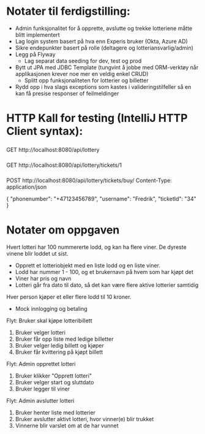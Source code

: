 # Notater til ferdigstilling:
 - Admin funksjonalitet for å opprette, avslutte og trekke lotteriene måtte blitt implementert
 - Lag login system basert på hva enn Experis bruker (Okta, Azure AD)
 - Sikre endepunkter basert på rolle (deltagere og lotteriansvarlig/admin)
 - Legg på Flyway
   - Lag separat data seeding for dev, test og prod
 - Bytt ut JPA med JDBC Template (tungvint å jobbe med ORM-verktøy når applikasjonen krever noe mer en veldig enkel CRUD)
   - Splitt opp funksjonaliteten for lotterier og billetter 
 - Rydd opp i hva slags exceptions som kastes i valideringstilfeller så en kan få presise responser of feilmeldinger

# HTTP Kall for testing (IntelliJ HTTP Client syntax): 

###
GET http://localhost:8080/api/lottery

###
GET http://localhost:8080/api/lottery/tickets/1

###
POST http://localhost:8080/api/lottery/tickets/buy/
Content-Type: application/json

{
   "phonenumber": "+47123456789",
   "username": "Fredrik",
   "ticketId": "34"
}
  
# Notater om oppgaven  
Hvert lotteri har 100 nummererte lodd, og kan ha flere viner. De dyreste vinene blir loddet ut sist.
 - Opprett et lotteriobjekt med en liste lodd og en liste viner.
 - Lodd har nummer 1 - 100, og et brukernavn på hvem som har kjøpt det
 - Viner har pris og navn
 - Lotteri går fra dato til dato, så det kan være flere aktive lotterier samtidig

Hver person kjøper et eller flere lodd til 10 kroner.
 - Mock innlogging og betaling

Flyt: Bruker skal kjøpe lotteribillett

1. Bruker velger lotteri
2. Bruker får opp liste med ledige billetter
3. Bruker velger ledig billett og kjøper
4. Bruker får kvittering på kjøpt billett

Flyt: Admin opprettet lotteri

1. Bruker klikker "Opprett lotteri"
2. Bruker velger start og sluttdato
3. Bruker legger til viner

Flyt: Admin avslutter lotteri

1. Bruker henter liste med lotterier
2. Bruker avslutter aktivt lotteri, hvor vinner(e) blir trukket
3. Vinnerne blir varslet om at de har vunnet